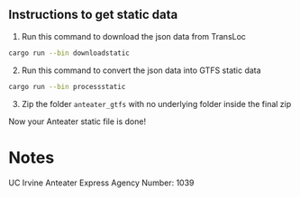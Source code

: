 ## Instructions to get static data

1. Run this command to download the json data from TransLoc
```bash
cargo run --bin downloadstatic
```

2. Run this command to convert the json data into GTFS static data
```bash
cargo run --bin processstatic
```

3. Zip the folder `anteater_gtfs` with no underlying folder inside the final zip

Now your Anteater static file is done!

# Notes

UC Irvine Anteater Express Agency Number: 1039